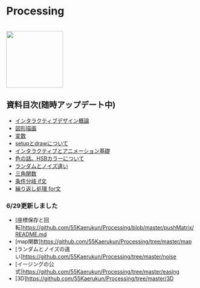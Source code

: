 # Processing

<br>
<img src="https://github.com/55Kaerukun/Processing/raw/master/images/download.png" width="150px">
<br>

## 資料目次(随時アップデート中)
* [インタラクティブデザイン概論](https://github.com/55Kaerukun/Processing/blob/master/introduction/README.md)
* [図形描画](https://github.com/55Kaerukun/Processing/blob/master/sketch/README.md)
* [変数](https://github.com/55Kaerukun/Processing/blob/master/var/README.md)
* [setupとdrawについて](https://github.com/55Kaerukun/Processing/blob/master/interactive/README.md)
* [インタラクティブとアニメーション基礎](https://github.com/55Kaerukun/Processing/blob/master/interactive/README.md)
* [色の話。HSBカラーについて](https://github.com/55Kaerukun/Processing/blob/master/color/README.md)
* [ランダムとノイズ違い](https://github.com/55Kaerukun/Processing/tree/master/noise)
* [三角関数](https://github.com/55Kaerukun/Processing/blob/master/sincos/README.md)
* [条件分岐 if文](https://github.com/55Kaerukun/Processing/tree/master/if_statement)
* [繰り返し処理 for文](https://github.com/55Kaerukun/Processing/tree/master/if_statement)

### 6/29更新しました

* [座標保存と回転]https://github.com/55Kaerukun/Processing/blob/master/pushMatrix/README.md
* [map関数]https://github.com/55Kaerukun/Processing/tree/master/map
* [ランダムとノイズの違い]https://github.com/55Kaerukun/Processing/tree/master/noise
* [イージングの公式]https://github.com/55Kaerukun/Processing/tree/master/easing
* [3D]https://github.com/55Kaerukun/Processing/tree/master/3D


